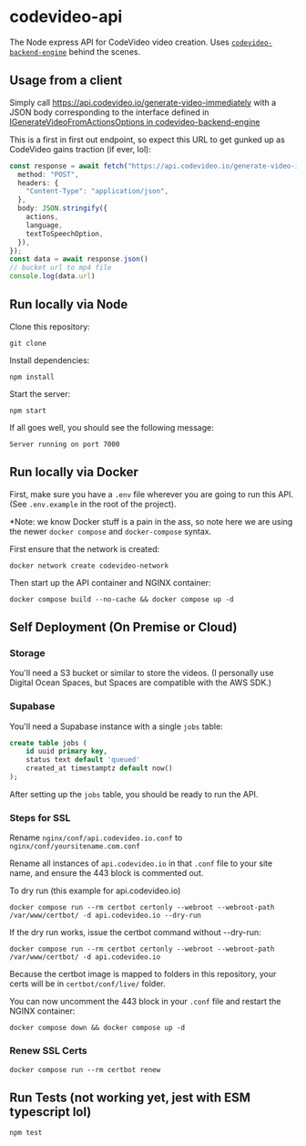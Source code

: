 # codevideo-api

The Node express API for CodeVideo video creation. Uses [`codevideo-backend-engine`](https://github.com/codevideo/codevideo-backend-engine) behind the scenes.

## Usage from a client

Simply call https://api.codevideo.io/generate-video-immediately with a JSON body corresponding to the interface defined in [IGenerateVideoFromActionsOptions in codevideo-backend-engine](https://github.com/codevideo/codevideo-backend-engine/blob/main/src/interfaces/IGenerateVideoFromActionsOptions.ts)

This is a first in first out endpoint, so expect this URL to get gunked up as CodeVideo gains traction (if ever, lol):

```typescript
const response = await fetch("https://api.codevideo.io/generate-video-immediately", {
  method: "POST",
  headers: {
    "Content-Type": "application/json",
  },
  body: JSON.stringify({
    actions,
    language,
    textToSpeechOption,
  }),
});
const data = await response.json()
// bucket url to mp4 file
console.log(data.url)
```

## Run locally via Node

Clone this repository:

```shell
git clone
```

Install dependencies:

```shell
npm install
```

Start the server:

```shell
npm start
```

If all goes well, you should see the following message:

```shell
Server running on port 7000
```

## Run locally via Docker

First, make sure you have a `.env` file wherever you are going to run this API. (See `.env.example` in the root of the project).

*Note: we know Docker stuff is a pain in the ass, so note here we are using the newer `docker compose` and `docker-compose` syntax.

First ensure that the network is created:

```shell
docker network create codevideo-network
```
Then start up the API container and NGINX container:

```shell
docker compose build --no-cache && docker compose up -d
```

## Self Deployment (On Premise or Cloud)

### Storage

You'll need a S3 bucket or similar to store the videos. (I personally use Digital Ocean Spaces, but Spaces are compatible with the AWS SDK.)

### Supabase

You'll need a Supabase instance with a single `jobs` table:

```sql
create table jobs (
    id uuid primary key,
    status text default 'queued'
    created_at timestamptz default now()
);
```

After setting up the `jobs` table, you should be ready to run the API.

### Steps for SSL

Rename `nginx/conf/api.codevideo.io.conf` to `nginx/conf/yoursitename.com.conf`

Rename all instances of `api.codevideo.io` in that `.conf` file to your site name, and ensure the 443 block is commented out.

To dry run (this example for api.codevideo.io)

```shell
docker compose run --rm certbot certonly --webroot --webroot-path /var/www/certbot/ -d api.codevideo.io --dry-run
```

If the dry run works, issue the certbot command without --dry-run:

```shell
docker compose run --rm certbot certonly --webroot --webroot-path /var/www/certbot/ -d api.codevideo.io
```

Because the certbot image is mapped to folders in this repository, your certs will be in `certbot/conf/live/` folder.

You can now uncomment the 443 block in your `.conf` file and restart the NGINX container:

```shell
docker compose down && docker compose up -d
```

### Renew SSL Certs

```shell
docker compose run --rm certbot renew
```

## Run Tests (not working yet, jest with ESM typescript lol)

```shell
npm test
```